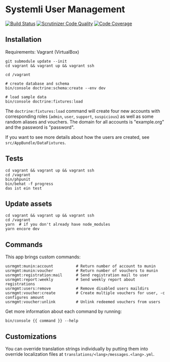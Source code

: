 # Systemli User Management

[![Build Status](https://travis-ci.org/systemli/user-management.svg?branch=master)](https://travis-ci.org/systemli/user-management)
[![Scrutinizer Code Quality](https://scrutinizer-ci.com/g/systemli/user-management/badges/quality-score.png?b=master)](https://scrutinizer-ci.com/g/systemli/user-management/?branch=master)
[![Code Coverage](https://scrutinizer-ci.com/g/systemli/user-management/badges/coverage.png?b=master)](https://scrutinizer-ci.com/g/systemli/user-management/?branch=master)

## Installation

Requirements: Vagrant (VirtualBox)

    git submodule update --init
    cd vagrant && vagrant up && vagrant ssh

    cd /vagrant
    
    # create database and schema
    bin/console doctrine:schema:create --env dev
    
    # load sample data
    bin/console doctrine:fixtures:load

The `doctrine:fixtures:load` command will create four new accounts with
corresponding roles (`admin`, `user`, `support`, `suspicious`) as well
as some random aliases and vouchers. The domain for all accounts is
"example.org" and the password is "password".

If you want to see more details about how the users are created, see
`src/AppBundle/DataFixtures`.

## Tests

    cd vagrant && vagrant up && vagrant ssh
    cd /vagrant
    bin/phpunit
    bin/behat -f progress
    das ist ein test

## Update assets

    cd vagrant && vagrant up && vagrant ssh
    cd /vagrant
    yarn  # if you don't already have node_modules
    yarn encore dev

## Commands

This app brings custom commands:

    usrmgmt:munin:account          # Return number of account to munin
    usrmgmt:munin:voucher          # Return number of vouchers to munin
    usrmgmt:registration:mail      # Send registration mail to user
    usrmgmt:report:weekly          # Send weekly report about registrations
    usrmgmt:users:remove           # Remove disabled users maildirs
    usrmgmt:voucher:create         # Create multiple vouchers for user, -c configures amount
    usrmgmt:voucher:unlink         # Unlink redeemed vouchers from users
    
Get more information about each command by running:

    bin/console {{ command }} --help

## Customizations

You can override translation strings individually by putting them into
override localization files at `translations/<lang>/messages.<lang>.yml`.
